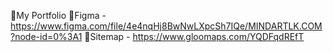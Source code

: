 🔰My Portfolio
🔸Figma - https://www.figma.com/file/4e4nqHj8BwNwLXpcSh7IQe/MINDARTLK.COM?node-id=0%3A1
🔸Sitemap - https://www.gloomaps.com/YQDFqdREfT
